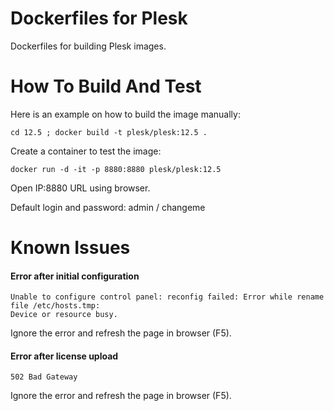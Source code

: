 # Dockerfiles for Plesk

Dockerfiles for building Plesk images.

# How To Build And Test

Here is an example on how to build the image manually:

    cd 12.5 ; docker build -t plesk/plesk:12.5 .

Create a container to test the image:

    docker run -d -it -p 8880:8880 plesk/plesk:12.5

Open IP:8880 URL using browser.

Default login and password: admin / changeme 

# Known Issues

#### Error after initial configuration

    Unable to configure control panel: reconfig failed: Error while rename file /etc/hosts.tmp:
    Device or resource busy.

Ignore the error and refresh the page in browser (F5).

#### Error after license upload

    502 Bad Gateway

Ignore the error and refresh the page in browser (F5). 
